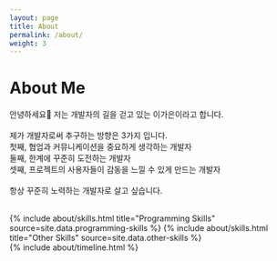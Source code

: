 ```yaml
---
layout: page
title: About
permalink: /about/
weight: 3
---
```


# **About Me**

안녕하세요:wave: 저는 개발자의 길을 걷고 있는 이가은이라고 합니다.<br><br>
제가 개발자로써 추구하는 방향은 3가지 입니다.<br>
첫째, 협업과 커뮤니케이션을 중요하게 생각하는 개발자<br>
둘째, 한계에 꾸준히 도전하는 개발자<br>
셋째, 프로젝트의 사용자들이 감동을 느낄 수 있게 만드는 개발자<br>
<br>
항상 꾸준히 노력하는 개발자로 살고 싶습니다.<br><br>

<div class="row">
{% include about/skills.html title="Programming Skills" source=site.data.programming-skills %}
{% include about/skills.html title="Other Skills" source=site.data.other-skills %}
</div>

<div class="row">
{% include about/timeline.html %}
</div>